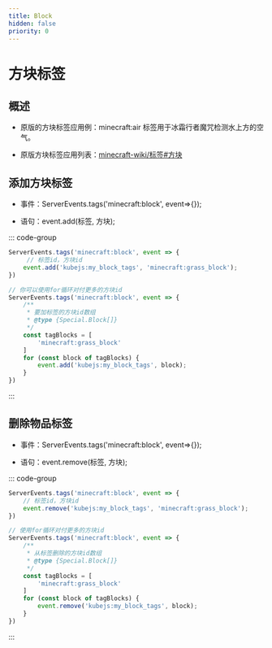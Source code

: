 ```yaml
---
title: Block
hidden: false
priority: 0
---
```

# 方块标签

## 概述

- 原版的方块标签应用例：minecraft:air 标签用于冰霜行者魔咒检测水上方的空气。

- 原版方块标签应用列表：[minecraft-wiki/标签#方块](https://zh.minecraft.wiki/w/%E6%A0%87%E7%AD%BE#%E6%96%B9%E5%9D%97)

## 添加方块标签

- 事件：ServerEvents.tags('minecraft:block', event=>{});

- 语句：event.add(标签, 方块);

::: code-group

```js [KubeJS]
ServerEvents.tags('minecraft:block', event => {
     // 标签id，方块id
    event.add('kubejs:my_block_tags', 'minecraft:grass_block');
})
```

```js [KubeJS]
// 你可以使用for循环对付更多的方块id
ServerEvents.tags('minecraft:block', event => {
    /**
     * 要加标签的方块id数组
     * @type {Special.Block[]}
     */
    const tagBlocks = [
        'minecraft:grass_block'
    ]
    for (const block of tagBlocks) {
        event.add('kubejs:my_block_tags', block);
    }
})
```

:::

## 删除物品标签

- 事件：ServerEvents.tags('minecraft:block', event=>{});

- 语句：event.remove(标签, 方块);

::: code-group

```js [KubeJS]
ServerEvents.tags('minecraft:block', event => {
    // 标签id，方块id
    event.remove('kubejs:my_block_tags', 'minecraft:grass_block');
})
```

```js [KubeJS]
// 使用for循环对付更多的方块id
ServerEvents.tags('minecraft:block', event => {
    /**
     * 从标签删除的方块id数组
     * @type {Special.Block[]}
     */
    const tagBlocks = [
        'minecraft:grass_block'
    ]
    for (const block of tagBlocks) {
        event.remove('kubejs:my_block_tags', block);
    }
})
```

:::

